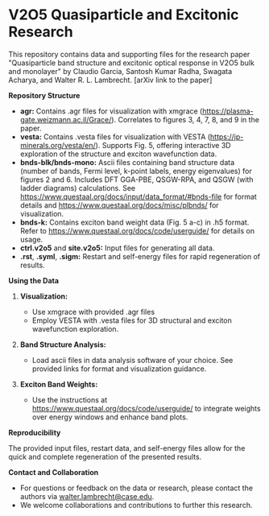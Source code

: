 # V2O5 Quasiparticle and Excitonic Research

This repository contains data and supporting files for the research paper "Quasiparticle band structure and excitonic optical response in V2O5 bulk and monolayer" by Claudio Garcia, Santosh Kumar Radha, Swagata Acharya, and Walter R. L. Lambrecht.  [arXiv link to the paper]

**Repository Structure**

* **agr:** Contains .agr files for visualization with xmgrace (https://plasma-gate.weizmann.ac.il/Grace/). Correlates to figures 3, 4, 7, 8, and 9 in the paper.
* **vesta:** Contains .vesta files for visualization with VESTA (https://jp-minerals.org/vesta/en/). Supports Fig. 5, offering interactive 3D exploration of the structure and exciton wavefunction data.
* **bnds-blk/bnds-mono:** Ascii files containing band structure data (number of bands, Fermi level, k-point labels, energy eigenvalues) for figures 2 and 6. Includes DFT GGA-PBE, QSGW-RPA, and QSGW (with ladder diagrams) calculations. See https://www.questaal.org/docs/input/data_format/#bnds-file for format details and https://www.questaal.org/docs/misc/plbnds/ for visualization.
* **bnds-k:** Contains exciton band weight data (Fig. 5 a-c) in .h5 format. Refer to https://www.questaal.org/docs/code/userguide/ for details on usage.
* **ctrl.v2o5** and **site.v2o5:**  Input files for generating all data.
* **.rst**, **.syml**, **.sigm:** Restart and self-energy files for rapid regeneration of results.

**Using the Data**

1. **Visualization:** 
   * Use xmgrace with provided .agr files
   * Employ VESTA with .vesta files for 3D structural and exciton wavefunction exploration.

2. **Band Structure Analysis:**
   * Load ascii files in data analysis software of your choice. See provided links for format and visualization guidance.

3. **Exciton Band Weights:**
   * Use the instructions at https://www.questaal.org/docs/code/userguide/ to integrate weights over energy windows and enhance band plots.

**Reproducibility**

The provided input files, restart data, and self-energy files allow for the quick and complete regeneration of the presented results.

**Contact and Collaboration**

* For questions or feedback on the data or research, please contact the authors via walter.lambrecht@case.edu. 
* We welcome collaborations and contributions to further this research.